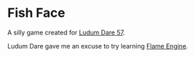 # Fish Face

A silly game created for [Ludum Dare 57](https://ldjam.com/events/ludum-dare/57/fish-face).

Ludum Dare gave me an excuse to try learning [Flame Engine](https://flame-engine.org/).
